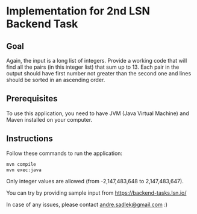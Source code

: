 # Implementation for 2nd LSN Backend Task

## Goal
Again, the input is a long list of integers. Provide a working code that will find all the pairs (in this integer list) that sum up to 13. Each pair in the output should have first number not greater than the second one and lines should be sorted in an ascending order.

## Prerequisites
To use this application, you need to have JVM (Java Virtual Machine) and Maven installed on your computer.

## Instructions
Follow these commands to run the application:

```bash
mvn compile
mvn exec:java
```

Only integer values are allowed (from -2,147,483,648 to 2,147,483,647).

You can try by providing sample input from https://backend-tasks.lsn.io/

In case of any issues, please contact andre.sadlek@gmail.com :)